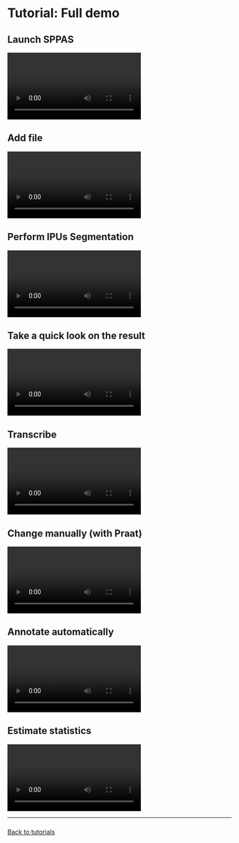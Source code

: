 # Tutorial: Full demo

## Launch SPPAS

![](./etc/screencasts/sppas-demo1.mp4)


## Add file

![](./etc/screencasts/sppas-demo2.mp4)


## Perform IPUs Segmentation

![](./etc/screencasts/sppas-demo3.mp4)


## Take a quick look on the result

![](./etc/screencasts/sppas-demo4.mp4)


## Transcribe

![](./etc/screencasts/sppas-demo5.mp4)


## Change manually (with Praat)

![](./etc/screencasts/sppas-demo6.mp4)


## Annotate automatically

![](./etc/screencasts/sppas-demo7.mp4)


## Estimate statistics

![](./etc/screencasts/sppas-demo8.mp4)

--------------

### 

[Back to tutorials](./tutorial.html)



